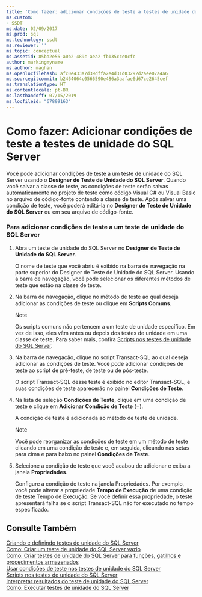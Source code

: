 ```yaml
---
title: 'Como fazer: adicionar condições de teste a testes de unidade do SQL Server | Microsoft Docs'
ms.custom:
- SSDT
ms.date: 02/09/2017
ms.prod: sql
ms.technology: ssdt
ms.reviewer: ''
ms.topic: conceptual
ms.assetid: 85ba2e56-a0b2-489c-aea2-fb135cce0cfc
author: markingmyname
ms.author: maghan
ms.openlocfilehash: afc0e433a7d39dffa2e4d31d03292d2aee07a4a6
ms.sourcegitcommit: b2464064c0566590e486a3aafae6d67ce2645cef
ms.translationtype: HT
ms.contentlocale: pt-BR
ms.lasthandoff: 07/15/2019
ms.locfileid: "67899163"
---
```

# <a name="how-to-add-test-conditions-to-sql-server-unit-tests"></a>Como fazer: Adicionar condições de teste a testes de unidade do SQL Server
Você pode adicionar condições de teste a um teste de unidade do SQL Server usando o **Designer de Teste de Unidade do SQL Server**. Quando você salvar a classe de teste, as condições de teste serão salvas automaticamente no projeto de teste como código Visual C\# ou Visual Basic no arquivo de código-fonte contendo a classe de teste. Após salvar uma condição de teste, você poderá editá-la no **Designer de Teste de Unidade do SQL Server** ou em seu arquivo de código-fonte.  
  
### <a name="to-add-test-conditions-to-a-sql-server-unit-test"></a>Para adicionar condições de teste a um teste de unidade do SQL Server  
  
1.  Abra um teste de unidade do SQL Server no **Designer de Teste de Unidade do SQL Server**.  
  
    O nome de teste que você abriu é exibido na barra de navegação na parte superior do Designer de Teste de Unidade do SQL Server. Usando a barra de navegação, você pode selecionar os diferentes métodos de teste que estão na classe de teste.  
  
2.  Na barra de navegação, clique no método de teste ao qual deseja adicionar as condições de teste ou clique em **Scripts Comuns**.  
  
    > [!NOTE]  
    > Os scripts comuns não pertencem a um teste de unidade específico. Em vez de isso, eles vêm antes ou depois dos testes de unidade em uma classe de teste. Para saber mais, confira [Scripts nos testes de unidade do SQL Server](../ssdt/scripts-in-sql-server-unit-tests.md).  
  
3.  Na barra de navegação, clique no script Transact\-SQL ao qual deseja adicionar as condições de teste. Você pode adicionar condições de teste ao script de pré-teste, de teste ou de pós-teste.  
  
    O script Transact\-SQL desse teste é exibido no editor Transact\-SQL, e suas condições de teste aparecerão no painel **Condições de Teste**.  
  
4.  Na lista de seleção **Condições de Teste**, clique em uma condição de teste e clique em **Adicionar Condição de Teste** (+).  
  
    A condição de teste é adicionada ao método de teste de unidade.  
  
    > [!NOTE]  
    > Você pode reorganizar as condições de teste em um método de teste clicando em uma condição de teste e, em seguida, clicando nas setas para cima e para baixo no painel **Condições de Teste**.  
  
5.  Selecione a condição de teste que você acabou de adicionar e exiba a janela **Propriedades**.  
  
    Configure a condição de teste na janela Propriedades. Por exemplo, você pode alterar a propriedade **Tempo de Execução** de uma condição de teste Tempo de Execução. Se você definir essa propriedade, o teste apresentará falha se o script Transact\-SQL não for executado no tempo especificado.  
  
## <a name="see-also"></a>Consulte Também  
[Criando e definindo testes de unidade do SQL Server](../ssdt/creating-and-defining-sql-server-unit-tests.md)  
[Como: Criar um teste de unidade do SQL Server vazio](../ssdt/how-to-create-an-empty-sql-server-unit-test.md)  
[Como: Criar testes de unidade do SQL Server para funções, gatilhos e procedimentos armazenados](../ssdt/how-to-create-unit-tests-for-functions-triggers-stored-procedures.md)  
[Usar condições de teste nos testes de unidade do SQL Server](../ssdt/using-test-conditions-in-sql-server-unit-tests.md)  
[Scripts nos testes de unidade do SQL Server](../ssdt/scripts-in-sql-server-unit-tests.md)  
[Interpretar resultados do teste de unidade do SQL Server](../ssdt/interpreting-sql-server-unit-test-results.md)  
[Como: Executar testes de unidade do SQL Server](../ssdt/how-to-run-sql-server-unit-tests.md)  
  
